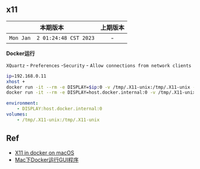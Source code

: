 ## x11

|本期版本| 上期版本
|:---:|:---:
`Mon Jan  2 01:24:48 CST 2023` | -

**Docker运行**

`XQuartz` - `Preferences` -`Security` - `Allow connections from network clients`

```bash
ip=192.168.0.11
xhost +
docker run -it --rm -e DISPLAY=$ip:0 -v /tmp/.X11-unix:/tmp/.X11-unix -v code:/usr/src/app
docker run -it --rm -e DISPLAY=host.docker.internal:0 -v /tmp/.X11-unix:/tmp/.X11-unix -v code:/usr/src/app
```

```yaml
environment:
    - DISPLAY:host.docker.internal:0
volumes:
    - /tmp/.X11-unix:/tmp/.X11-unix
```


## Ref

* [X11 in docker on macOS](https://gist.github.com/cschiewek/246a244ba23da8b9f0e7b11a68bf3285)
* [Mac下Docker运行GUI程序](Mac下Docker运行GUI程序)